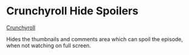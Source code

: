 # Crunchyroll Hide Spoilers

[Crunchyroll](https://www.crunchyroll.com)

Hides the thumbnails and comments area which can spoil the episode, when not watching on full screen.
